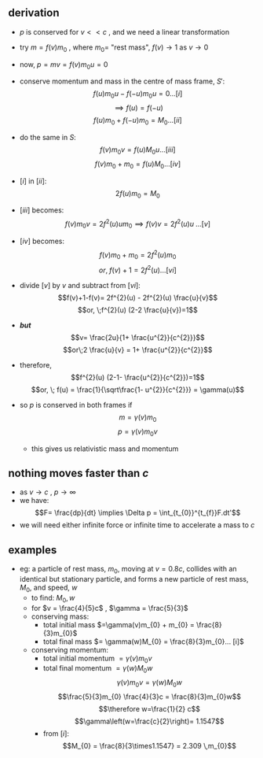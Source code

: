 ## derivation
- $p$ is conserved for $v<<c$ , and we need a linear transformation
- try $m=f(v)m_{0}$ , where $m_{0}=$ "rest mass", $f(v)\to1$ as $v\to0$
- now, $p=mv = f(v)m_{0}u=0$

- conserve momentum and mass in the centre of mass frame, $S':$
	$$f(u)m_{0}u - f(-u)m_{0}u =0 ... [i]$$
	$$\implies f(u)=f(-u)$$
	$$f(u)m_{0} + f(-u)m_{0} = M_{0}...[ii]$$
- do the same in $S$:
	$$f(v)m_{0}v = f(u)M_{0}u...[iii]$$
	$$f(v)m_{0} + m_{0} = f(u)M_{0}...[iv]$$

- $[i]$ in $[ii]$: $$2f(u)m_{0} = M_{0}$$
- $[iii]$ becomes: $$f(v)m_{0}v = 2f^{2}(u)u m_{0} \implies f(v)v = 2f^{2}(u)u \;...[v]$$ 
- $[iv]$ becomes: $$f(v)m_{0} + m_{0} = 2f^{2}(u)m_{0}$$ $$or, \;f(v) +1 = 2f^{2}(u)...[vi]$$
- divide $[v]$ by $v$ and subtract from $[vi]$: $$f(v)+1-f(v)= 2f^{2}(u) - 2f^{2}(u) \frac{u}{v}$$ $$or, \;f^{2}(u) (2-2 \frac{u}{v})=1$$
- ***but*** $$v= \frac{2u}{1+ \frac{u^{2}}{c^{2}}}$$ $$or\;2 \frac{u}{v} = 1+ \frac{u^{2}}{c^{2}}$$
- therefore, $$f^{2}(u) (2-1- \frac{u^{2}}{c^{2}})=1$$ $$or, \; f(u) = \frac{1}{\sqrt\frac{1- u^{2}}{c^{2}}} = \gamma(u)$$
- so $p$ is conserved in both frames if $$m=\gamma(v)m_{0}$$ $$p=\gamma(v)m_{0}v$$
	- this gives us relativistic mass and momentum

## nothing moves faster than $c$
- as $v\to c$ , $p\to\infty$
- we have: $$F= \frac{dp}{dt} \implies \Delta p = \int_{t_{0}}^{t_{f}}F.dt'$$
- we will need either infinite force or infinite time to accelerate a mass to $c$

## examples
- eg: a particle of rest mass, $m_{0}$, moving at $v=0.8c$, collides with an identical but stationary particle, and forms a new particle of rest mass, $M_{0}$, and speed, $w$
	- to find: $M_{0}, w$
	- for $v = \frac{4}{5}c$ , $\gamma = \frac{5}{3}$
	- conserving mass:
		- total initial mass $=\gamma(v)m_{0} + m_{0} = \frac{8}{3}m_{0}$
		- total final mass $= \gamma(w)M_{0} = \frac{8}{3}m_{0}... [i]$
	- conserving momentum:
		- total initial momentum $=\gamma(v)m_{0}v$
		- total final momentum $= \gamma(w)M_{0}w$
		$$\gamma(v)m_{0}v = \gamma(w)M_{0}w$$
		$$\frac{5}{3}m_{0} \frac{4}{3}c = \frac{8}{3}m_{0}w$$
		$$\therefore w=\frac{1}{2} c$$
		$$\gamma\left(w=\frac{c}{2}\right)= 1.1547$$
		- from $[i]$: $$M_{0} = \frac{8}{3\times1.1547} = 2.309 \,m_{0}$$

